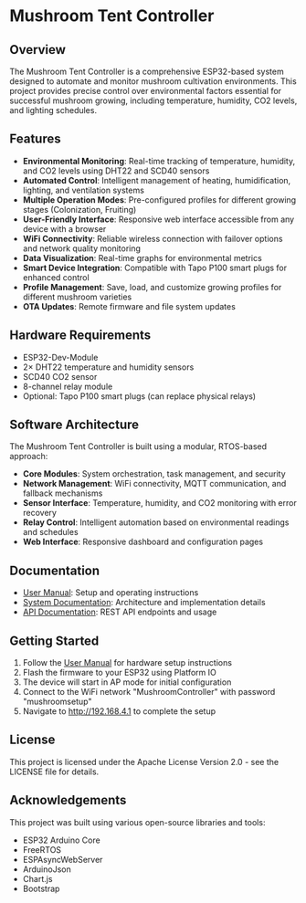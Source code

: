 # Mushroom Tent Controller

## Overview

The Mushroom Tent Controller is a comprehensive ESP32-based system designed to automate and monitor mushroom cultivation environments. This project provides precise control over environmental factors essential for successful mushroom growing, including temperature, humidity, CO2 levels, and lighting schedules.

## Features

- **Environmental Monitoring**: Real-time tracking of temperature, humidity, and CO2 levels using DHT22 and SCD40 sensors
- **Automated Control**: Intelligent management of heating, humidification, lighting, and ventilation systems
- **Multiple Operation Modes**: Pre-configured profiles for different growing stages (Colonization, Fruiting)
- **User-Friendly Interface**: Responsive web interface accessible from any device with a browser
- **WiFi Connectivity**: Reliable wireless connection with failover options and network quality monitoring
- **Data Visualization**: Real-time graphs for environmental metrics
- **Smart Device Integration**: Compatible with Tapo P100 smart plugs for enhanced control
- **Profile Management**: Save, load, and customize growing profiles for different mushroom varieties
- **OTA Updates**: Remote firmware and file system updates

## Hardware Requirements

- ESP32-Dev-Module
- 2× DHT22 temperature and humidity sensors
- SCD40 CO2 sensor
- 8-channel relay module
- Optional: Tapo P100 smart plugs (can replace physical relays)

## Software Architecture

The Mushroom Tent Controller is built using a modular, RTOS-based approach:

- **Core Modules**: System orchestration, task management, and security
- **Network Management**: WiFi connectivity, MQTT communication, and fallback mechanisms
- **Sensor Interface**: Temperature, humidity, and CO2 monitoring with error recovery
- **Relay Control**: Intelligent automation based on environmental readings and schedules
- **Web Interface**: Responsive dashboard and configuration pages

## Documentation

- [User Manual](UserManual.md): Setup and operating instructions
- [System Documentation](SystemDocs.md): Architecture and implementation details
- [API Documentation](API.md): REST API endpoints and usage

## Getting Started

1. Follow the [User Manual](UserManual.md) for hardware setup instructions
2. Flash the firmware to your ESP32 using Platform IO
3. The device will start in AP mode for initial configuration
4. Connect to the WiFi network "MushroomController" with password "mushroomsetup"
5. Navigate to http://192.168.4.1 to complete the setup

## License

This project is licensed under the Apache License Version 2.0 - see the LICENSE file for details.

## Acknowledgements

This project was built using various open-source libraries and tools:
- ESP32 Arduino Core
- FreeRTOS
- ESPAsyncWebServer
- ArduinoJson
- Chart.js
- Bootstrap